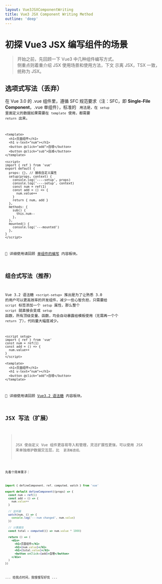 ```yaml
---
layout: Vue3JSXComponentWriting
title: Vue3 JSX Component Writing Method
outline: 'deep'
---
```


<script setup>
// import Code from '_c/Code.vue'

</script>

# 初探 Vue3 JSX 编写组件的场景

> 开始之前，先回顾一下 Vue3 中几种组件编写方式。  
> 侧重点则着重介绍 JSX 使用场景和使用方法，下文 示离 JSX，TSX 一致，统称为 JSX。

## 选项式写法（丢弃）

在 Vue 3.0 的 .vue 组件里，遵循 SFC 规范要求（注：SFC，即 **Single-File Component**，.vue 单组件），标准的 <Code text="setup"/> 用法是，在 `setup` 里面定义的数据如果需要在 `template` 使用，都需要 `return` 出来。

```vue
<template>
  <h1>页面组件</h1>
  <h1 v-text="num"></h1>
  <button @click="add">自增</button>
  <button @click="sub">自减</button>
</template>

<script>
import { ref } from 'vue'
export default {
  props: {}, // 接收自定义属性
  setup(props, context) {
    console.log('----setup', props)
    console.log('----setup', context)
    const num = ref(1)
    const add = () => {
      num.value++
    }
    return { num, add }
  },
  methods: {
    sub() {
      this.num--
    },
  },
  mounted() {
    console.log('---mounted')
  },
}
</script>
```

:eyes: 详细使用请回顾 [单组件的编写](../introduction/component#md) 内容板块。

## 组合式写法（推荐）

Vue 3.2 语法糖 `<script-setup>` 推出是为了让熟悉 3.0 的用户可以更高效率的开发组件，减少一些心智负担，只需要给 `script` 标签添加一个 `setup` 属性，那么整个 `script` 就直接会变成 `setup` 函数，所有顶级变量、函数，均会自动暴露给模板使用（无需再一个个 `return` 了），代码量大幅度减少。

```vue
<script setup>
import { ref } from 'vue'
const num = ref(1)
const add = () => {
  num.value++
}
</script>

<template>
  <h1>页面组件</h1>
  <h1 v-text="num"></h1>
  <button @click="add">自增</button>
</template>
```

:eyes: 详细使用请回顾 [Vue3.2 语法糖](../introduction/efficient#md) 内容板块。

## JSX 写法（扩展）

> JSX 使自定义 Vue 组件更容易导入和管理，灵活扩展性更强，可以使用 JSX 来单独维护数据交互层，比 <Code text="render"/> 更清晰直观。

先看个简单栗子：

```jsx
import { defineComponent, ref, computed, watch } from 'vue'

export default defineComponent((props) => {
  const num = ref(1)
  const add = () => {
    num.value++
  }

  // 监听器
  watch(num, () => {
    console.log('---num changed', num.value)
  })

  // 计算属性
  const total = computed(() => num.value * 1000)

  return () => (
    <div>
      <h1>页面组件</h1>
      <h1>{num.value}</h1>
      <h1>{total.value}</h1>
      <button onClick={add}>自增</button>
    </div>
  )
})
```

... 给我点时间，我慢慢写好伐 ...

<!-- 评论 -->
<ClientOnly>
  <GitalkComment
    :issueId="163"
  />
</ClientOnly>
<!-- 评论 -->
